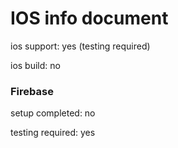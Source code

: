# IOS info document



ios support: yes (testing required)

ios build: no



### Firebase

setup completed: no

testing required: yes
